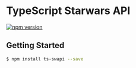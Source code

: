 # TypeScript Starwars API

[![npm version](https://badge.fury.io/js/ts-swapi.svg)](https://badge.fury.io/js/ts-swapi)

## Getting Started

``` bash
$ npm install ts-swapi --save 
```



